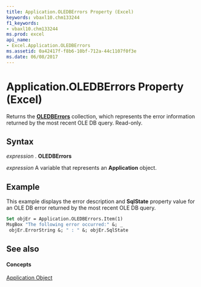 ```yaml
---
title: Application.OLEDBErrors Property (Excel)
keywords: vbaxl10.chm133244
f1_keywords:
- vbaxl10.chm133244
ms.prod: excel
api_name:
- Excel.Application.OLEDBErrors
ms.assetid: 0a42417f-f8b6-10bf-712a-44c1107f0f3e
ms.date: 06/08/2017
---
```



# Application.OLEDBErrors Property (Excel)

Returns the **[OLEDBErrors](oledberrors-object-excel.md)** collection, which represents the error information returned by the most recent OLE DB query. Read-only.


## Syntax

 _expression_ . **OLEDBErrors**

 _expression_ A variable that represents an **Application** object.


## Example

This example displays the error description and **SqlState** property value for an OLE DB error returned by the most recent OLE DB query.


```vb
Set objEr = Application.OLEDBErrors.Item(1) 
MsgBox "The following error occurred:" &; _ 
 objEr.ErrorString &; " : " &; objEr.SqlState
```


## See also


#### Concepts


[Application Object](application-object-excel.md)

